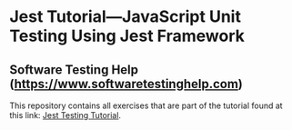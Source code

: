 # Jest Tutorial&mdash;JavaScript Unit Testing Using Jest Framework

## Software Testing Help (https://www.softwaretestinghelp.com)

This repository contains all exercises that are part of the tutorial found
at this link: [Jest Testing Tutorial](https://www.softwaretestinghelp.com/jest-testing-tutorial/).
